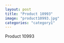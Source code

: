```yaml
---
layout: post
title: "Product 10993"
image: "product10993.jpg"
categories: "category1"
---
```

Product 10993
